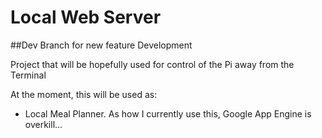 # Local Web Server

##Dev Branch for new feature Development

Project that will be hopefully used for control of the Pi away from the Terminal

At the moment, this will be used as:
 - Local Meal Planner. As how I currently use this, Google App Engine is overkill...

